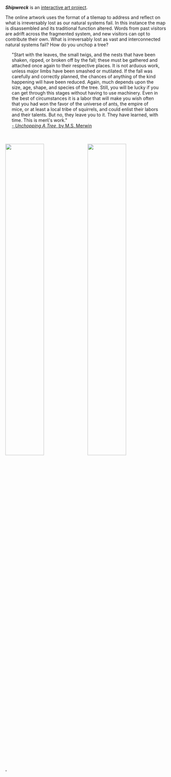 <p><b><i>Shipwreck</i></b> is an <a href="http://erannestad.com/my_EverythingMustBePutBack/map5/index.php" target="_blank" >interactive art project</a>.</p><p>The online artwork uses the format of a tilemap to address and reflect on what is irreversably lost as our natural systems fail. In this instance the map is disassembled and its traditional function altered. Words from past visitors are adrift across the fragmented system, and new visitors can opt to contribute their own. What is irreversably lost as vast and interconnected natural systems fail? How do you unchop a tree?<br> <p class="subtext" style="margin-left:20px; margin-right:20px;">"Start with the leaves, the small twigs, and the nests that have been shaken, ripped, or broken off by the fall; these must be gathered and attached once again to their respective places. It is not arduous work, unless major limbs have been smashed or mutilated. If the fall was carefully and correctly planned, the chances of anything of the kind happening will have been reduced. Again, much depends upon the size, age, shape, and species of the tree. Still, you will be lucky if you can get through this stages without having to use machinery. Even in the best of circumstances it is a labor that will make you wish often that you had won the favor of the universe of ants, the empire of mice, or at least a local tribe of squirrels, and could enlist their labors and their talents. But no, they leave you to it. They have learned, with time. This is men\'s work."<br><a href="https://designobserver.com/feature/unchopping-a-tree/7857" target="_blank" >- <i>Unchopping A Tree</i>, by M.S. Merwin</a></p> <br><br><div><img style="width:calc(50% - 4px); margin-right: 8px;" src="design-portfolio/maps/pan1_background.gif"><img style="width: calc(50% - 4px)" src="design-portfolio/maps/pan2_background.gif"></div>'